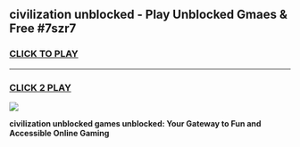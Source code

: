 
## civilization unblocked - Play Unblocked Gmaes & Free #7szr7
<h3>
<a href="https://news.freeplayer.one?title=civilization_unblocked&ref=03M">CLICK TO PLAY</a></h3>
<hr>

<h3>
<a href="https://news.freeplayer.one?title=civilization_unblocked&ref=03M">CLICK 2 PLAY</a>
  
</h3>

<a href="https://news.freeplayer.one?title=civilization_unblocked&ref=03M"><img src="https://clearcache.store/games.png"></a>


**civilization unblocked games unblocked: Your Gateway to Fun and Accessible Online Gaming**
